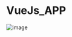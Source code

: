 # VueJs_APP

![image](https://user-images.githubusercontent.com/79009772/208147692-18add878-6424-41ec-b009-62085adc6965.png)
